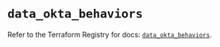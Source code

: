 # `data_okta_behaviors`

Refer to the Terraform Registry for docs: [`data_okta_behaviors`](https://registry.terraform.io/providers/okta/okta/4.8.1/docs/data-sources/behaviors).
